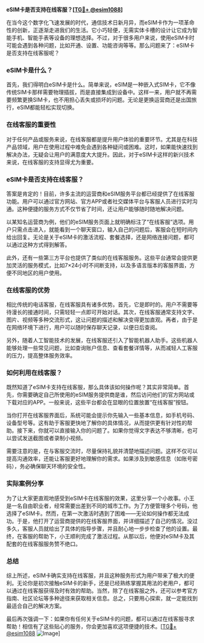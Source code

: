 **eSIM卡是否支持在线客服？[[TG💪+ @esim1088](https://t.me/s/esim1088)]**

在当今这个数字化飞速发展的时代，通信技术日新月异，而eSIM卡作为一项革命性的创新，正逐渐走进我们的生活。它小巧轻便，无需实体卡槽的设计让它成为智能手机、智能手表等设备的理想选择。不过，对于很多用户来说，使用eSIM卡时可能会遇到各种问题，比如开通、设置、功能咨询等等。那么问题来了：eSIM卡是否支持在线客服呢？

### eSIM卡是什么？

首先，我们得明白eSIM卡是什么。简单来说，eSIM是一种嵌入式SIM卡，它不像传统SIM卡那样需要物理插拔，而是直接集成到设备中。这样一来，用户就不再需要频繁更换SIM卡，也不用担心丢失或损坏的问题。无论是更换运营商还是出国旅行，eSIM都能轻松实现切换。

### 在线客服的重要性

对于任何产品或服务来说，在线客服都是提升用户体验的重要环节。尤其是在科技产品领域，用户在使用过程中难免会遇到各种疑问或困难。这时，如果能快速找到解决办法，无疑会让用户的满意度大大提升。因此，对于eSIM卡这样的新兴技术来说，在线客服的支持显得尤为重要。

### eSIM卡是否支持在线客服？

答案是肯定的！目前，许多主流的运营商和eSIM服务平台都已经提供了在线客服功能。用户可以通过官方网站、官方APP或者社交媒体平台与客服人员进行实时沟通。这种便捷的服务方式不仅节省了时间，还让用户能够随时随地解决问题。

以某知名运营商为例，他们的eSIM服务页面上就明确标注了“在线客服”选项。用户只需点击进入，就能看到一个聊天窗口，输入自己的问题后，客服会在短时间内给出回复。无论是关于eSIM卡的激活流程、套餐选择，还是网络连接问题，都可以通过这种方式得到解答。

此外，还有一些第三方平台也提供了类似的在线客服服务。这些平台通常会提供更加灵活的服务模式，比如7×24小时不间断支持，以及多语言版本的客服界面，方便不同地区的用户使用。

### 在线客服的优势

相比传统的电话客服，在线客服具有诸多优势。首先，它是即时的。用户不需要等待漫长的接通时间，只需轻轻一点即可开始对话。其次，在线客服通常支持文字、图片、视频等多种交流形式，这让问题的描述和解决变得更加直观。再者，由于是在网络环境下进行，用户可以随时保存聊天记录，以便日后查阅。

另外，随着人工智能技术的发展，在线客服还引入了智能机器人助手。这些机器人能够处理一些常见问题，比如查询账户信息、查看套餐详情等，从而减轻人工客服的压力，提高整体服务效率。

### 如何利用在线客服？

既然知道了eSIM卡支持在线客服，那么具体该如何操作呢？其实非常简单。首先，你需要确定自己所使用的eSIM服务提供商是谁，然后访问他们的官方网站或下载对应的APP。一般来说，这些平台都会在显眼的位置放置“在线客服”按钮。

当你打开在线客服界面后，系统可能会提示你先输入一些基本信息，如手机号码、设备型号等。这有助于客服更快地了解你的具体情况，从而提供更有针对性的帮助。接下来，你就可以直接输入你的问题了。如果你觉得文字表达不够清晰，也可以尝试发送截图或者录制小视频。

需要注意的是，在与客服交流时，尽量保持礼貌并清楚地描述问题。这样不仅可以提高沟通效率，还能让客服更好地理解你的需求。如果涉及到敏感信息（如账号密码），务必确保聊天环境的安全性。

### 实际案例分享

为了让大家更直观地感受到eSIM卡在线客服的效果，这里分享一个小故事。小王是一名自由职业者，经常需要出差到不同的城市工作。为了方便管理多个号码，他选择了eSIM卡。然而，在第一次激活时遇到了困难——无论如何操作都无法成功。于是，他打开了运营商提供的在线客服界面，并详细描述了自己的情况。没过多久，客服人员就给出了具体的指导步骤，并且耐心地一步步检查了他的设置。最终，在客服的帮助下，小王顺利完成了激活过程。从那以后，他便对eSIM卡及其配套的在线客服服务赞不绝口。

### 总结

综上所述，eSIM卡确实支持在线客服，并且这种服务形式为用户带来了极大的便利。无论你是初次接触eSIM卡的新手，还是已经熟练掌握其用法的老用户，都可以通过在线客服获得及时有效的帮助。当然，除了在线客服之外，还可以参考官方指南、社区论坛等多种途径来获取相关信息。总之，只要用心探索，就一定能找到最适合自己的解决方案。

最后再次强调一下：如果你有任何关于eSIM卡的问题，都可以通过在线客服寻求帮助！相信有了这些贴心的服务，你会更加喜欢这项便捷的技术。[[TG💪+ @esim1088](https://t.me/s/esim1088) ![Image](https://i.postimg.cc/4NQfJmqS/Snipaste-2025-05-13-00-14-12.png)]